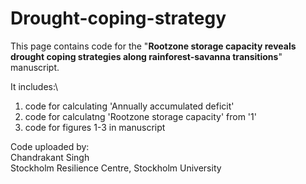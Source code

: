 # Drought-coping-strategy

This page contains code for the "**Rootzone storage capacity reveals drought coping strategies along rainforest-savanna transitions**" manuscript.

It includes:\
1. code for calculating 'Annually accumulated deficit'
2. code for calculatng 'Rootzone storage capacity' from '1'
3. code for figures 1-3 in manuscript

Code uploaded by:\
Chandrakant Singh\
Stockholm Resilience Centre, Stockholm University
